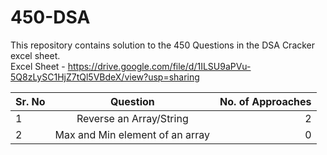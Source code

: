 # 450-DSA
This repository contains solution to the 450 Questions in the DSA Cracker excel sheet.<br>
Excel Sheet - https://drive.google.com/file/d/1ILSU9aPVu-5Q8zLySC1HjZ7tQl5VBdeX/view?usp=sharing  <br>


| Sr. No       | Question                                           | No. of Approaches |
| :---         |     :---:                                          |          ---:     |
| 1            | Reverse an Array/String                            | 2                 |
| 2            | Max and Min element of an array                    | 0                 |
